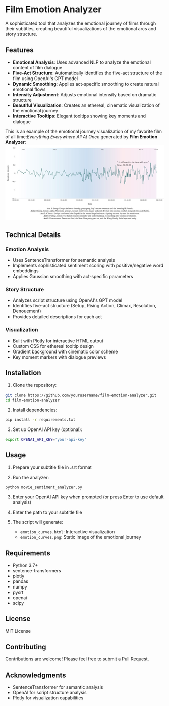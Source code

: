 # Film Emotion Analyzer

A sophisticated tool that analyzes the emotional journey of films through their subtitles, creating beautiful visualizations of the emotional arcs and story structure.

## Features

- **Emotional Analysis**: Uses advanced NLP to analyze the emotional content of film dialogue
- **Five-Act Structure**: Automatically identifies the five-act structure of the film using OpenAI's GPT model
- **Dynamic Smoothing**: Applies act-specific smoothing to create natural emotional flows
- **Intensity Adjustment**: Adjusts emotional intensity based on dramatic structure
- **Beautiful Visualization**: Creates an ethereal, cinematic visualization of the emotional journey
- **Interactive Tooltips**: Elegant tooltips showing key moments and dialogue

This is an example of the emotional journey visualization of my favorite film of all time:*Everything Everywhere All At Once* generated by **Film Emotion Analyzer**:
![Emotional Arc of Everything Everywhere All At Once](eeaao.jpg)

## Technical Details

### Emotion Analysis
- Uses SentenceTransformer for semantic analysis
- Implements sophisticated sentiment scoring with positive/negative word embeddings
- Applies Gaussian smoothing with act-specific parameters

### Story Structure
- Analyzes script structure using OpenAI's GPT model
- Identifies five-act structure (Setup, Rising Action, Climax, Resolution, Denouement)
- Provides detailed descriptions for each act

### Visualization
- Built with Plotly for interactive HTML output
- Custom CSS for ethereal tooltip design
- Gradient background with cinematic color scheme
- Key moment markers with dialogue previews

## Installation

1. Clone the repository:
```bash
git clone https://github.com/yourusername/film-emotion-analyzer.git
cd film-emotion-analyzer
```

2. Install dependencies:
```bash
pip install -r requirements.txt
```

3. Set up OpenAI API key (optional):
```bash
export OPENAI_API_KEY='your-api-key'
```

## Usage

1. Prepare your subtitle file in .srt format

2. Run the analyzer:
```bash
python movie_sentiment_analyzer.py
```

3. Enter your OpenAI API key when prompted (or press Enter to use default analysis)

4. Enter the path to your subtitle file

5. The script will generate:
   - `emotion_curves.html`: Interactive visualization
   - `emotion_curves.png`: Static image of the emotional journey

## Requirements

- Python 3.7+
- sentence-transformers
- plotly
- pandas
- numpy
- pysrt
- openai
- scipy

## License

MIT License

## Contributing

Contributions are welcome! Please feel free to submit a Pull Request.

## Acknowledgments

- SentenceTransformer for semantic analysis
- OpenAI for script structure analysis
- Plotly for visualization capabilities 
